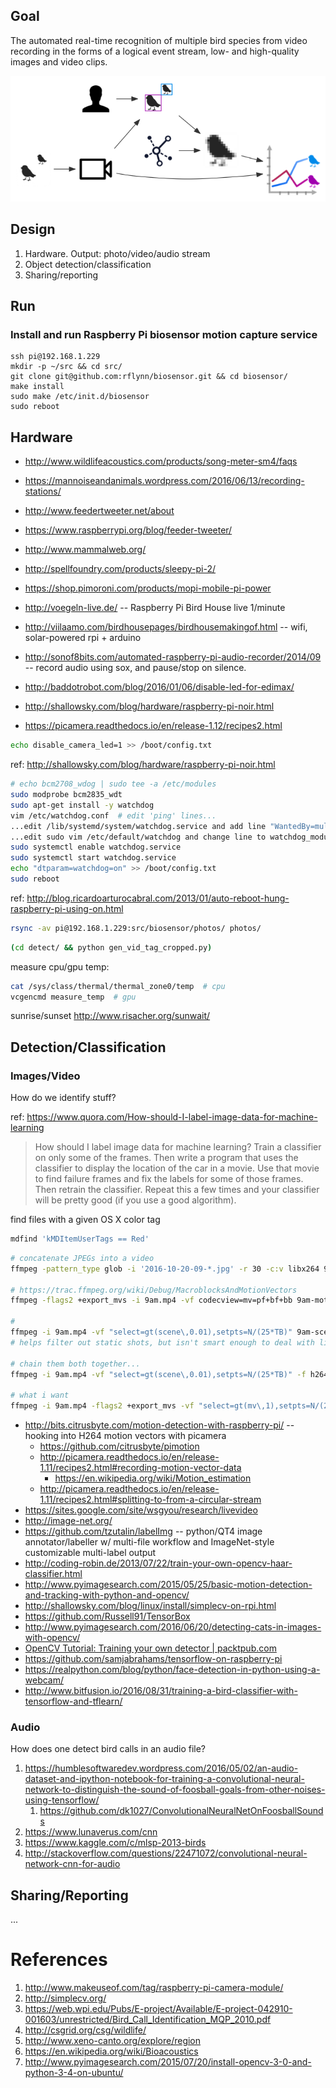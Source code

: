 
## Goal

The automated real-time recognition of multiple bird species from video recording in the forms of a logical event stream, low- and high-quality images and video clips.

![process](doc/biosensor_process.png "biosensor automates bio census")


## Design

1. Hardware. Output: photo/video/audio stream
2. Object detection/classification
3. Sharing/reporting

## Run

### Install and run Raspberry Pi biosensor motion capture service

    ssh pi@192.168.1.229
    mkdir -p ~/src && cd src/
    git clone git@github.com:rflynn/biosensor.git && cd biosensor/
    make install
    sudo make /etc/init.d/biosensor
    sudo reboot


## Hardware

* http://www.wildlifeacoustics.com/products/song-meter-sm4/faqs
* https://mannoiseandanimals.wordpress.com/2016/06/13/recording-stations/
* http://www.feedertweeter.net/about
* https://www.raspberrypi.org/blog/feeder-tweeter/
* http://www.mammalweb.org/
* http://spellfoundry.com/products/sleepy-pi-2/
* https://shop.pimoroni.com/products/mopi-mobile-pi-power
* http://voegeln-live.de/ -- Raspberry Pi Bird House live 1/minute
* http://viilaamo.com/birdhousepages/birdhousemakingof.html  -- wifi, solar-powered rpi + arduino

* http://sonof8bits.com/automated-raspberry-pi-audio-recorder/2014/09 -- record audio using sox, and pause/stop on silence.
* http://baddotrobot.com/blog/2016/01/06/disable-led-for-edimax/
* http://shallowsky.com/blog/hardware/raspberry-pi-noir.html
* https://picamera.readthedocs.io/en/release-1.12/recipes2.html

```sh
echo disable_camera_led=1 >> /boot/config.txt
```
ref: http://shallowsky.com/blog/hardware/raspberry-pi-noir.html

```sh
# echo bcm2708_wdog | sudo tee -a /etc/modules
sudo modprobe bcm2835_wdt
sudo apt-get install -y watchdog
vim /etc/watchdog.conf  # edit 'ping' lines...
...edit /lib/systemd/system/watchdog.service and add line "WantedBy=multi-user.target" under [Install]
...edit sudo vim /etc/default/watchdog and change line to watchdog_module="bcm2835_wdt"
sudo systemctl enable watchdog.service
sudo systemctl start watchdog.service
echo "dtparam=watchdog=on" >> /boot/config.txt
sudo reboot
```
ref: http://blog.ricardoarturocabral.com/2013/01/auto-reboot-hung-raspberry-pi-using-on.html


```sh
rsync -av pi@192.168.1.229:src/biosensor/photos/ photos/
```

```sh
(cd detect/ && python gen_vid_tag_cropped.py)
```

measure cpu/gpu temp:
```sh
cat /sys/class/thermal/thermal_zone0/temp  # cpu
vcgencmd measure_temp  # gpu
```

sunrise/sunset
http://www.risacher.org/sunwait/


## Detection/Classification

### Images/Video

How do we identify stuff?

ref: https://www.quora.com/How-should-I-label-image-data-for-machine-learning
> How should I label image data for machine learning?
> Train a classifier on only some of the frames.
> Then write a program that uses the classifier to display the location of the car in a movie.
> Use that movie to find failure frames and fix the labels for some of those frames.
> Then retrain the classifier. Repeat this a few times and your classifier will be pretty good (if you use a good algorithm).

find files with a given OS X color tag
```sh
mdfind 'kMDItemUserTags == Red'
```

```sh
# concatenate JPEGs into a video
ffmpeg -pattern_type glob -i '2016-10-20-09-*.jpg' -r 30 -c:v libx264 9am.mp4

# https://trac.ffmpeg.org/wiki/Debug/MacroblocksAndMotionVectors
ffmpeg -flags2 +export_mvs -i 9am.mp4 -vf codecview=mv=pf+bf+bb 9am-motionvectors.mp4

# 
ffmpeg -i 9am.mp4 -vf "select=gt(scene\,0.01),setpts=N/(25*TB)" 9am-scenefilter-01.mp4
# helps filter out static shots, but isn't smart enough to deal with light-level changes. motion vectors would be preferred

# chain them both together...
ffmpeg -i 9am.mp4 -vf "select=gt(scene\,0.01),setpts=N/(25*TB)" -f h264 pipe:1 | ffmpeg -y -flags2 +export_mvs -i - -vf codecview=mv=pf+bf+bb 9am-scene-01-motionvectors.mp4

# what i want
ffmpeg -i 9am.mp4 -flags2 +export_mvs -vf "select=gt(mv\,1),setpts=N/(25*TB)" 9am-scene-01-motionvectors.mp4
```

* http://bits.citrusbyte.com/motion-detection-with-raspberry-pi/ -- hooking into H264 motion vectors with picamera
    * https://github.com/citrusbyte/pimotion
    * http://picamera.readthedocs.io/en/release-1.11/recipes2.html#recording-motion-vector-data
        * https://en.wikipedia.org/wiki/Motion_estimation
    * http://picamera.readthedocs.io/en/release-1.11/recipes2.html#splitting-to-from-a-circular-stream
* https://sites.google.com/site/wsgyou/research/livevideo
* http://image-net.org/
* https://github.com/tzutalin/labelImg -- python/QT4 image annotator/labeller w/ multi-file workflow and ImageNet-style customizable multi-label output
* http://coding-robin.de/2013/07/22/train-your-own-opencv-haar-classifier.html
* http://www.pyimagesearch.com/2015/05/25/basic-motion-detection-and-tracking-with-python-and-opencv/
* http://shallowsky.com/blog/linux/install/simplecv-on-rpi.html
* https://github.com/Russell91/TensorBox
* http://www.pyimagesearch.com/2016/06/20/detecting-cats-in-images-with-opencv/
* [OpenCV Tutorial: Training your own detector | packtpub.com](https://www.youtube.com/watch?v=WEzm7L5zoZE)
* https://github.com/samjabrahams/tensorflow-on-raspberry-pi
* https://realpython.com/blog/python/face-detection-in-python-using-a-webcam/
* http://www.bitfusion.io/2016/08/31/training-a-bird-classifier-with-tensorflow-and-tflearn/


### Audio

How does one detect bird calls in an audio file?

1. https://humblesoftwaredev.wordpress.com/2016/05/02/an-audio-dataset-and-ipython-notebook-for-training-a-convolutional-neural-network-to-distinguish-the-sound-of-foosball-goals-from-other-noises-using-tensorflow/
    1. https://github.com/dk1027/ConvolutionalNeuralNetOnFoosballSounds
2. https://www.lunaverus.com/cnn
3. https://www.kaggle.com/c/mlsp-2013-birds
4. http://stackoverflow.com/questions/22471072/convolutional-neural-network-cnn-for-audio


## Sharing/Reporting

...


# References

1. http://www.makeuseof.com/tag/raspberry-pi-camera-module/
2. http://simplecv.org/
3. https://web.wpi.edu/Pubs/E-project/Available/E-project-042910-001603/unrestricted/Bird_Call_Identification_MQP_2010.pdf
4. http://csgrid.org/csg/wildlife/
5. http://www.xeno-canto.org/explore/region
6. https://en.wikipedia.org/wiki/Bioacoustics
7. http://www.pyimagesearch.com/2015/07/20/install-opencv-3-0-and-python-3-4-on-ubuntu/

